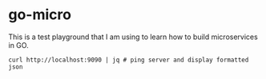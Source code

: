 # go-micro

This is a test playground that I am using to learn how to build microservices in GO.

```shell
curl http://localhost:9090 | jq # ping server and display formatted json
```
